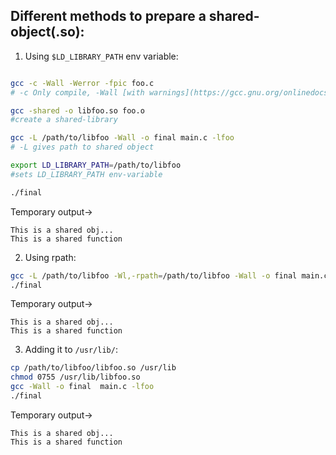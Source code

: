 ## Different methods to prepare a shared-object(.so):

1. Using `$LD_LIBRARY_PATH` env variable:

```bash

gcc -c -Wall -Werror -fpic foo.c 
# -c Only compile, -Wall [with warnings](https://gcc.gnu.org/onlinedocs/gcc/Warning-Options.html#index-Wall), -Werror report errors, -fpic [position independent code](https://stackoverflow.com/questions/5311515/gcc-fpic-option)(like without compiler optimizations)

gcc -shared -o libfoo.so foo.o
#create a shared-library 

gcc -L /path/to/libfoo -Wall -o final main.c -lfoo
# -L gives path to shared object

export LD_LIBRARY_PATH=/path/to/libfoo
#sets LD_LIBRARY_PATH env-variable

./final
```

Temporary output->

```text
This is a shared obj...
This is a shared function
```

2. Using rpath:

```bash
gcc -L /path/to/libfoo -Wl,-rpath=/path/to/libfoo -Wall -o final main.c -lfoo
./final
```

Temporary output->
```text
This is a shared obj...
This is a shared function
```


3. Adding it to `/usr/lib/`:

```bash
cp /path/to/libfoo/libfoo.so /usr/lib
chmod 0755 /usr/lib/libfoo.so
gcc -Wall -o final  main.c -lfoo
./final
```

Temporary output->
```text
This is a shared obj...
This is a shared function
```

